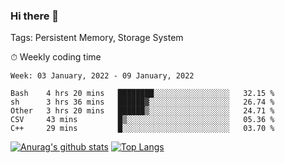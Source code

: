 ### Hi there 👋

Tags: Persistent Memory, Storage System

<!--

[![Anurag's github stats](https://github-readme-stats.vercel.app/api?username=wwyf)](https://github.com/anuraghazra/github-readme-stats)

[![Anurag's github stats](https://github-readme-stats.vercel.app/api?username=wwyf&count_private=true)](https://github.com/anuraghazra/github-readme-stats)


[![Top Langs](https://github-readme-stats.vercel.app/api/top-langs/?username=wwyf&count_private=true&&hide=jupyter%20notebook,html)](https://github.com/anuraghazra/github-readme-stats)



-->


⏱ Weekly coding time

<!--START_SECTION:waka-->
```text
Week: 03 January, 2022 - 09 January, 2022

Bash    4 hrs 20 mins   ████████░░░░░░░░░░░░░░░░░   32.15 % 
sh      3 hrs 36 mins   ██████▓░░░░░░░░░░░░░░░░░░   26.74 % 
Other   3 hrs 20 mins   ██████▒░░░░░░░░░░░░░░░░░░   24.71 % 
CSV     43 mins         █▒░░░░░░░░░░░░░░░░░░░░░░░   05.36 % 
C++     29 mins         █░░░░░░░░░░░░░░░░░░░░░░░░   03.70 % 
```
<!--END_SECTION:waka-->



[![Anurag's github stats](https://github-readme-stats.vercel.app/api?username=wwyf&count_private=true&show_icons=true&hide_border=true)](https://github.com/anuraghazra/github-readme-stats) [![Top Langs](https://github-readme-stats.vercel.app/api/top-langs/?username=wwyf&count_private=true&hide=jupyter%20notebook,html,OpenEdge%20ABL&langs_count=10&layout=compact&hide_border=true)](https://github.com/anuraghazra/github-readme-stats)

<!--

[![willianrod's wakatime stats](https://github-readme-stats.vercel.app/api/wakatime?username=wwyf)](https://github.com/anuraghazra/github-readme-stats)


-->
